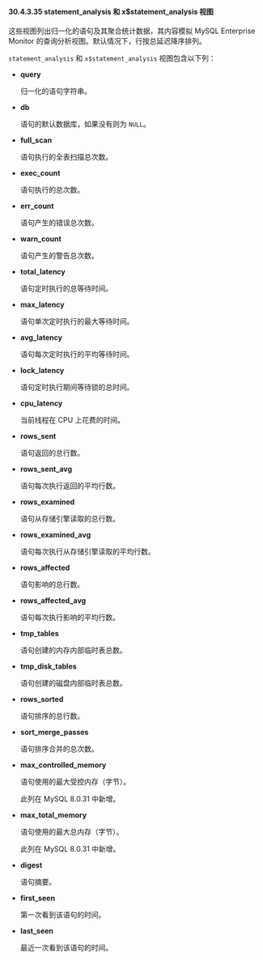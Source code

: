 #### 30.4.3.35 statement_analysis 和 x$statement_analysis 视图

这些视图列出归一化的语句及其聚合统计数据，其内容模拟 MySQL Enterprise Monitor 的查询分析视图。默认情况下，行按总延迟降序排列。

`statement_analysis` 和 `x$statement_analysis` 视图包含以下列：

- **query**

  归一化的语句字符串。

- **db**

  语句的默认数据库，如果没有则为 `NULL`。

- **full_scan**

  语句执行的全表扫描总次数。

- **exec_count**

  语句执行的总次数。

- **err_count**

  语句产生的错误总次数。

- **warn_count**

  语句产生的警告总次数。

- **total_latency**

  语句定时执行的总等待时间。

- **max_latency**

  语句单次定时执行的最大等待时间。

- **avg_latency**

  语句每次定时执行的平均等待时间。

- **lock_latency**

  语句定时执行期间等待锁的总时间。

- **cpu_latency**

  当前线程在 CPU 上花费的时间。

- **rows_sent**

  语句返回的总行数。

- **rows_sent_avg**

  语句每次执行返回的平均行数。

- **rows_examined**

  语句从存储引擎读取的总行数。

- **rows_examined_avg**

  语句每次执行从存储引擎读取的平均行数。

- **rows_affected**

  语句影响的总行数。

- **rows_affected_avg**

  语句每次执行影响的平均行数。

- **tmp_tables**

  语句创建的内存内部临时表总数。

- **tmp_disk_tables**

  语句创建的磁盘内部临时表总数。

- **rows_sorted**

  语句排序的总行数。

- **sort_merge_passes**

  语句排序合并的总次数。

- **max_controlled_memory**

  语句使用的最大受控内存（字节）。

  此列在 MySQL 8.0.31 中新增。

- **max_total_memory**

  语句使用的最大总内存（字节）。

  此列在 MySQL 8.0.31 中新增。

- **digest**

  语句摘要。

- **first_seen**

  第一次看到该语句的时间。

- **last_seen**

  最近一次看到该语句的时间。